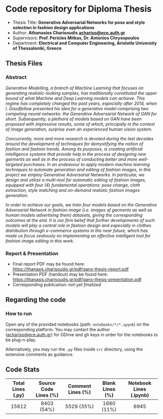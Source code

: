 # Code repository for Diploma Thesis
- Thesis Title: **Generative Adversarial Networks for pose and style selection in fashion design applications**
- Author: **Athanasios Charisoudis achariso@ece.auth.gr**
- Supervisors: **Prof. Pericles Mitkas, Dr. Antonios Chrysopoulos**
- Department: **Electrical and Computer Engineering, Aristotle University of Thessaloniki, Greece**

## Thesis Files

### Abstract
_Generative Modelling, a branch of Machine Learning that focuses on generating realistic-looking samples, has traditionally constituted the upper bound of what Machine and Deep Learning models can achieve. This regime has completely changed the past years, especially after 2014, when I. Goodfellow presented his idea for a generative model comprising two competing neural networks: the Generative Adversarial Network of GAN for short. Subsequently, a plethora of models based on GAN have been proposed with impressive results, some of which, principally in the context of image generation, surprise even an experienced human vision system._

_Concurrently, more and more research is devoted during the last decades around the development of techniques for demystifying the notion of fashion and fashion trends. Among its purposes, is creating artificial intelligence systems that provide help in the process of designing new garments as well as in the process of conducting better and more well-targeted purchases. In an endeavour to apply modern machine learning techniques to automate generation and editing of fashion images, in this project we employ Generative Adversarial Networks. In particular, we design and utilize a multi-tool for automatic editing of fashion images, equipped with four (4) fundamental operations: pose change, cloth extraction, style matching and on-demand realistic fashion images generation._

_In order to achieve our goals, we train four models based on the Generative Adversarial Network in fashion image (i.e. images of garments as well as human models advertising them) datasets, giving the corresponding outcomes at the end. It is our firm belief that further developments of such models will play a central role in fashion design and especially in clothes distribution through e-commerce systems in the near future, which has made us focus zealously on implementing an effective intelligent tool for fashion image editing in this work._

### Report \& Presentation
- Final report PDF may be found here: https://thanasis.charisoudis.gr/pdf/gans-thesis-report.pdf
- Presentation PDF (handout) may be found here: https://thanasis.charisoudis.gr/pdf/gans-thesis-presentation.pdf
- Corresponding publication: _not-yet finalized_


## Regarding the code

### How to run
Open any of the provided notebooks (path: <code>notebooks/\*/\*.ipynb</code>) on the corresponding platform. You may contact the author (achariso@ece.auth.gr) for GDrive and gh keys in order for the notebooks to be plug-n-play.

Alternatively, you may run the <code>.py</code> files inside <code>src</code> directory, using the extensive comments as guidance.

## Code Stats
| Total Lines (.py) | Source Code Lines (%) | Comment Lines (%) | Blank Lines (%) | Notebook Lines (.ipynb) | 
| :---------------: | :-------------------: | :-------------: | :-------------: | :---------------------: |
| 15612 | 8403 (54%) | 5529 (35%) | 1680 (11%) | 6945 |

